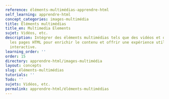 ```yaml
---
reference: éléments-multimédias-apprendre-html
self_learning: apprendre-html
concept_categories: images-multimédia
title: Éléments multimédias
title_en: Multimedia Elements
sujet: Vidéos, etc.
description: Intégrer des éléments multimédias tels que des vidéos et des sons dans
  les pages HTML pour enrichir le contenu et offrir une expérience utilisateur plus
  interactive.
learning_order: ''
order: 15
directory: apprendre-html/images-multimédia
layout: concepts
slug: éléments-multimédias
tutorials: ''
Todo: ''
sujets: Vidéos, etc.
permalink: apprendre-html/éléments-multimédias
---
```

